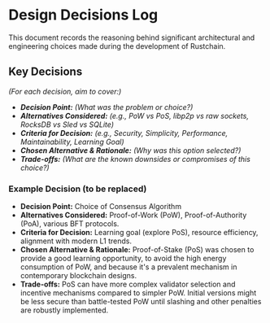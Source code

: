 # Design Decisions Log

This document records the reasoning behind significant architectural and engineering choices made during the development of Rustchain.

## Key Decisions

*(For each decision, aim to cover:)*
*   ***Decision Point:*** *(What was the problem or choice?)*
*   ***Alternatives Considered:*** *(e.g., PoW vs PoS, libp2p vs raw sockets, RocksDB vs Sled vs SQLite)*
*   ***Criteria for Decision:*** *(e.g., Security, Simplicity, Performance, Maintainability, Learning Goal)*
*   ***Chosen Alternative & Rationale:*** *(Why was this option selected?)*
*   ***Trade-offs:*** *(What are the known downsides or compromises of this choice?)*

### Example Decision (to be replaced)

*   **Decision Point:** Choice of Consensus Algorithm
*   **Alternatives Considered:** Proof-of-Work (PoW), Proof-of-Authority (PoA), various BFT protocols.
*   **Criteria for Decision:** Learning goal (explore PoS), resource efficiency, alignment with modern L1 trends.
*   **Chosen Alternative & Rationale:** Proof-of-Stake (PoS) was chosen to provide a good learning opportunity, to avoid the high energy consumption of PoW, and because it's a prevalent mechanism in contemporary blockchain designs.
*   **Trade-offs:** PoS can have more complex validator selection and incentive mechanisms compared to simpler PoW. Initial versions might be less secure than battle-tested PoW until slashing and other penalties are robustly implemented. 